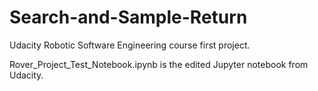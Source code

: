 # Search-and-Sample-Return
Udacity Robotic Software Engineering course first project.

Rover_Project_Test_Notebook.ipynb is the edited Jupyter notebook from Udacity.
